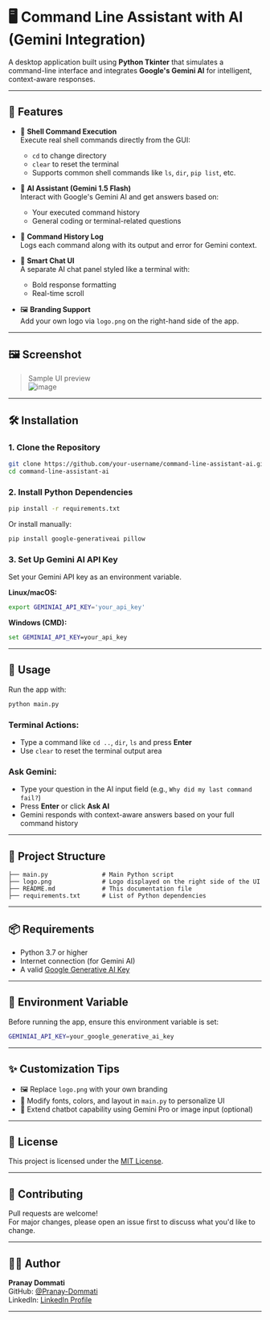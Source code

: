 # 🖥️ Command Line Assistant with AI (Gemini Integration)

A desktop application built using **Python Tkinter** that simulates a command-line interface and integrates **Google's Gemini AI** for intelligent, context-aware responses.

---

## 🚀 Features

- 🔧 **Shell Command Execution**  
  Execute real shell commands directly from the GUI:
  - `cd` to change directory  
  - `clear` to reset the terminal  
  - Supports common shell commands like `ls`, `dir`, `pip list`, etc.

- 🤖 **AI Assistant (Gemini 1.5 Flash)**  
  Interact with Google's Gemini AI and get answers based on:
  - Your executed command history  
  - General coding or terminal-related questions

- 📜 **Command History Log**  
  Logs each command along with its output and error for Gemini context.

- 🧠 **Smart Chat UI**  
  A separate AI chat panel styled like a terminal with:
  - Bold response formatting  
  - Real-time scroll

- 🖼️ **Branding Support**  
  Add your own logo via `logo.png` on the right-hand side of the app.

---

## 🖼️ Screenshot

> Sample UI preview  
![image](https://github.com/user-attachments/assets/7db310d0-b0e6-40ef-88c0-67e9d2c21e34)


---

## 🛠️ Installation

### 1. Clone the Repository

```bash
git clone https://github.com/your-username/command-line-assistant-ai.git
cd command-line-assistant-ai
```

### 2. Install Python Dependencies

```bash
pip install -r requirements.txt
```

Or install manually:

```bash
pip install google-generativeai pillow
```

### 3. Set Up Gemini AI API Key

Set your Gemini API key as an environment variable.

**Linux/macOS:**

```bash
export GEMINIAI_API_KEY='your_api_key'
```

**Windows (CMD):**

```cmd
set GEMINIAI_API_KEY=your_api_key
```

---

## 🧾 Usage

Run the app with:

```bash
python main.py
```

### Terminal Actions:

- Type a command like `cd ..`, `dir`, `ls` and press **Enter**
- Use `clear` to reset the terminal output area

### Ask Gemini:

- Type your question in the AI input field (e.g., `Why did my last command fail?`)
- Press **Enter** or click **Ask AI**
- Gemini responds with context-aware answers based on your full command history

---

## 📁 Project Structure

```
├── main.py               # Main Python script
├── logo.png              # Logo displayed on the right side of the UI
├── README.md             # This documentation file
├── requirements.txt      # List of Python dependencies
```

---

## 📦 Requirements

- Python 3.7 or higher
- Internet connection (for Gemini AI)
- A valid [Google Generative AI Key](https://makersuite.google.com/app)

---

## 🔐 Environment Variable

Before running the app, ensure this environment variable is set:

```bash
GEMINIAI_API_KEY=your_google_generative_ai_key
```

---

## ✨ Customization Tips

- 🖼️ Replace `logo.png` with your own branding
- 🎨 Modify fonts, colors, and layout in `main.py` to personalize UI
- 💬 Extend chatbot capability using Gemini Pro or image input (optional)

---

## 📜 License

This project is licensed under the [MIT License](LICENSE).

---

## 🤝 Contributing

Pull requests are welcome!  
For major changes, please open an issue first to discuss what you'd like to change.

---

## 👨‍💻 Author

**Pranay Dommati**  
GitHub: [@Pranay-Dommati](https://github.com/Pranay-Dommati)  
LinkedIn: [LinkedIn Profile](https://www.linkedin.com)

---
